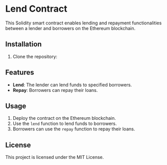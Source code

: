 # Lend Contract

This Solidity smart contract enables lending and repayment functionalities between a lender and borrowers on the Ethereum blockchain.
## Installation

1. Clone the repository:

## Features

- **Lend**: The lender can lend funds to specified borrowers.
- **Repay**: Borrowers can repay their loans.
  
## Usage

1. Deploy the contract on the Ethereum blockchain.
2. Use the `lend` function to lend funds to borrowers.
3. Borrowers can use the `repay` function to repay their loans.

## License

This project is licensed under the MIT License.
